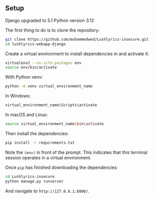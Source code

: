 


## Setup
Django upgraded to 5.1
Python version 3.12

The first thing to do is to clone the repository:

```sh
git clone https://github.com/mohammedwed/Lushlyrics-insecure.git
cd lushlyrics-webapp-django
```

Create a virtual environment to install dependencies in and activate it:

```sh
virtualenv2 --no-site-packages env
source env/bin/activate
```

With Python venv:
```sh
python -m venv virtual_environment_name
```

In Windows:
```sh
virtual_environment_name\Scripts\activate
```

In macOS and Linux:
```sh
source virtual_environment_name\bin\activate
```

Then install the dependencies:

```sh
pip install -r requirements.txt
```
Note the `(env)` in front of the prompt. This indicates that this terminal
session operates in a virtual environment.

Once `pip` has finished downloading the dependencies:
```sh
cd Lushlyrics-insecure
python manage.py runserver
```
And navigate to `http://127.0.0.1:8000/`.
